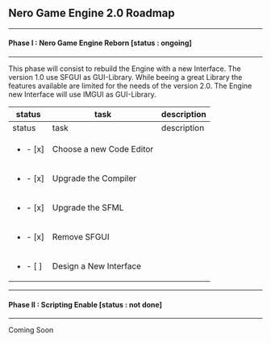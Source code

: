 ## Nero Game Engine 2.0 Roadmap

---
#### Phase I : Nero Game Engine Reborn [status : ongoing]
---

This phase will consist to rebuild the Engine with a new Interface. The version 1.0 use SFGUI as GUI-Library. While beeing a great Library the features available are limited for the needs of the version 2.0. The Engine new Interface will use IMGUI as GUI-Library.


| status | task | description | 
| --- | --- | --- |
| status | task | description | 
| <ul><li>- [x] </li></ul> | Choose a new Code Editor | |
| <ul><li>- [x] </li></ul> | Upgrade the Compiler | |
| <ul><li>- [x] </li></ul> | Upgrade the SFML | |
| <ul><li>- [x] </li></ul> | Remove SFGUI | |
| <ul><li>- [ ] </li></ul> | Design a New Interface | |


---
#### Phase II : Scripting Enable [status : not done]
---

Coming Soon
